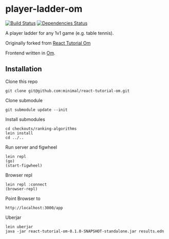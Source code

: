 player-ladder-om
=================
[![Build Status](https://travis-ci.org/minimal/player-ladder.svg?branch=master)](https://travis-ci.org/minimal/player-ladder)
[![Dependencies Status](http://jarkeeper.com/minimal/player-ladder/status.svg)](http://jarkeeper.com/minimal/player-ladder)

A player ladder for any 1v1 game (e.g. table tennis).

Originally forked from [React Tutorial Om](https://github.com/jalehman/react-tutorial-om)

Frontend written in [Om](https://github.com/swannodette/om).

## Installation

Clone this repo

    git clone git@github.com:minimal/react-tutorial-om.git

Clone submodule

    git submodule update --init

Install submodules

    cd checkouts/ranking-algorithms
    lein install
    cd ../..


Run server and figwheel

    lein repl
    (go)
    (start-figwheel)
    
Browser repl

    lein repl :connect
    (browser-repl)

Point Browser to

    http://localhost:3000/app
    
Uberjar

    lein uberjar
    java -jar react-tutorial-om-0.1.0-SNAPSHOT-standalone.jar results.edn
